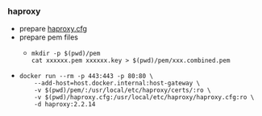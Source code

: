 ### haproxy

* prepare [haproxy.cfg](resources/haproxy.cfg.md)
* prepare pem files
    + ```shell
      mkdir -p $(pwd)/pem
      cat xxxxxx.pem xxxxxx.key > $(pwd)/pem/xxx.combined.pem
      ```
* ```shell
  docker run --rm -p 443:443 -p 80:80 \
      --add-host=host.docker.internal:host-gateway \
      -v $(pwd)/pem/:/usr/local/etc/haproxy/certs/:ro \
      -v $(pwd)/haproxy.cfg:/usr/local/etc/haproxy/haproxy.cfg:ro \
      -d haproxy:2.2.14
  ```